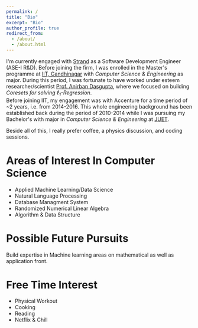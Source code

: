```yaml
---
permalink: /
title: "Bio"
excerpt: "Bio"
author_profile: true
redirect_from: 
  - /about/
  - /about.html
---
```



<!-- This is the front page of a website that is powered by the [academicpages template](https://github.com/academicpages/academicpages.github.io) and hosted on GitHub pages. [GitHub pages](https://pages.github.com) is a free service in which websites are built and hosted from code and data stored in a GitHub repository, automatically updating when a new commit is made to the respository. This template was forked from the [Minimal Mistakes Jekyll Theme](https://mmistakes.github.io/minimal-mistakes/) created by Michael Rose, and then extended to support the kinds of content that academics have: publications, talks, teaching, a portfolio, blog posts, and a dynamically-generated CV. You can fork [this repository](https://github.com/academicpages/academicpages.github.io) right now, modify the configuration and markdown files, add your own PDFs and other content, and have your own site for free, with no ads! An older version of this template powers my own personal website at [stuartgeiger.com](http://stuartgeiger.com), which uses [this Github repository](https://github.com/staeiou/staeiou.github.io). -->

I'm currently engaged with [Strand](strandls.com) as a Software Development Engineer (ASE-I R&D). Before joining the firm, I was enrolled in the Master's programme at [IIT, Gandhinagar](https://www.iitgn.ac.in/) with *Computer Science & Engineering* as major. During this period, I was fortunate to have worked under esteem researcher/scientist [Prof. Anirban Dasgupta](https://sites.google.com/site/anirbandasgupta), where we focused on building *Coresets for solving $\ell_1$-Regression*. <br/>
Before joining IIT, my engagement was with Accenture for a time period of ~2 years, i.e. from 2014-2016. This whole engineering background has been established back during the period of 2010-2014 while I was pursuing my Bachelor's with major in *Computer Science & Engineering* at [JUET](https://www.juet.ac.in/). 

Beside all of this, I really prefer coffee, a physics discussion, and coding sessions.

Areas of Interest In Computer Science
======
* Applied Machine Learning/Data Science
* Natural Language Processing
* Database Managment System 
* Randomized Numerical Linear Algebra
* Algorithm & Data Structure
 

Possible Future Pursuits
======
Build expertise in Machine learning areas on mathematical as well as application front.

Free Time Interest
======
* Physical Workout
* Cooking
* Reading
* Netflix & Chill


